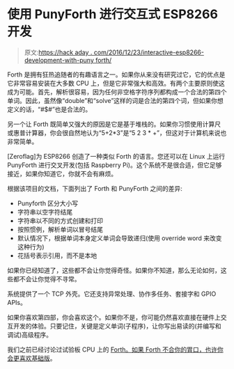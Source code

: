 # 使用 PunyForth 进行交互式 ESP8266 开发

> 原文:[https://hack aday . com/2016/12/23/interactive-esp8266-development-with-puny forth/](https://hackaday.com/2016/12/23/interactive-esp8266-development-with-punyforth/)

Forth 是拥有狂热追随者的有趣语言之一。如果你从来没有研究过它，它的优点是它非常容易安装在大多数 CPU 上，但是它非常强大和高效。有两个主要原则使这成为可能。首先，解析很容易，因为任何非空格字符序列都构成一个合法的第四个单词。因此，虽然像“double”和“solve”这样的词是合法的第四个词，但如果你想定义的话，“#$#”也是合法的。

另一个让 Forth 既简单又强大的原因是它是基于堆栈的。如果你习惯使用计算尺或惠普计算器，你会很自然地认为“5+2*3”是“5 2 3 * +”，但这对于计算机来说也非常简单。

[Zeroflag]为 ESP8266 创造了一种类似 Forth 的语言。您还可以在 Linux 上运行 PunyForth 进行交叉开发(包括 Raspberry Pi)。这个系统不是很合适，但它足够接近，如果你知道它，你就不会有麻烦。

根据该项目的文档，下面列出了 Forth 和 PunyForth 之间的差异:

*   Punyforth 区分大小写
*   字符串以空字符结尾
*   字符串以不同的方式创建和打印
*   按照惯例，解析单词以冒号结尾
*   默认情况下，根据单词本身定义单词会导致递归(使用 override word 来改变这种行为)
*   花括号表示引用，而不是本地

如果你已经知道了，这些都不会让你觉得奇怪。如果你不知道，那么无论如何，这些都不会让你觉得不寻常。

系统提供了一个 TCP 外壳。它还支持异常处理、协作多任务、套接字和 GPIO APIs。

如果你喜欢第四部，你会喜欢这个。如果你不是，你可能仍然喜欢直接在硬件上交互开发的体验。只要记住，关键是定义单词(子程序)，让你写出易读的(并编写和调试)高级程序。

我们之前已经讨论过试验板 CPU 上的 [Forth。如果 Forth 不合你的胃口，也许你会更喜欢](http://hackaday.com/2015/08/30/go-forth-on-a-breadboard/)[基础版](http://hackaday.com/2015/08/29/basically-its-an-esp8266/)。